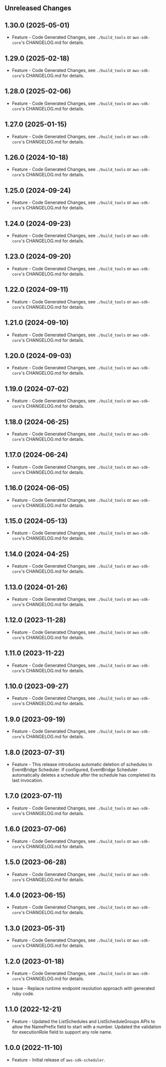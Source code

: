 Unreleased Changes
------------------

1.30.0 (2025-05-01)
------------------

* Feature - Code Generated Changes, see `./build_tools` or `aws-sdk-core`'s CHANGELOG.md for details.

1.29.0 (2025-02-18)
------------------

* Feature - Code Generated Changes, see `./build_tools` or `aws-sdk-core`'s CHANGELOG.md for details.

1.28.0 (2025-02-06)
------------------

* Feature - Code Generated Changes, see `./build_tools` or `aws-sdk-core`'s CHANGELOG.md for details.

1.27.0 (2025-01-15)
------------------

* Feature - Code Generated Changes, see `./build_tools` or `aws-sdk-core`'s CHANGELOG.md for details.

1.26.0 (2024-10-18)
------------------

* Feature - Code Generated Changes, see `./build_tools` or `aws-sdk-core`'s CHANGELOG.md for details.

1.25.0 (2024-09-24)
------------------

* Feature - Code Generated Changes, see `./build_tools` or `aws-sdk-core`'s CHANGELOG.md for details.

1.24.0 (2024-09-23)
------------------

* Feature - Code Generated Changes, see `./build_tools` or `aws-sdk-core`'s CHANGELOG.md for details.

1.23.0 (2024-09-20)
------------------

* Feature - Code Generated Changes, see `./build_tools` or `aws-sdk-core`'s CHANGELOG.md for details.

1.22.0 (2024-09-11)
------------------

* Feature - Code Generated Changes, see `./build_tools` or `aws-sdk-core`'s CHANGELOG.md for details.

1.21.0 (2024-09-10)
------------------

* Feature - Code Generated Changes, see `./build_tools` or `aws-sdk-core`'s CHANGELOG.md for details.

1.20.0 (2024-09-03)
------------------

* Feature - Code Generated Changes, see `./build_tools` or `aws-sdk-core`'s CHANGELOG.md for details.

1.19.0 (2024-07-02)
------------------

* Feature - Code Generated Changes, see `./build_tools` or `aws-sdk-core`'s CHANGELOG.md for details.

1.18.0 (2024-06-25)
------------------

* Feature - Code Generated Changes, see `./build_tools` or `aws-sdk-core`'s CHANGELOG.md for details.

1.17.0 (2024-06-24)
------------------

* Feature - Code Generated Changes, see `./build_tools` or `aws-sdk-core`'s CHANGELOG.md for details.

1.16.0 (2024-06-05)
------------------

* Feature - Code Generated Changes, see `./build_tools` or `aws-sdk-core`'s CHANGELOG.md for details.

1.15.0 (2024-05-13)
------------------

* Feature - Code Generated Changes, see `./build_tools` or `aws-sdk-core`'s CHANGELOG.md for details.

1.14.0 (2024-04-25)
------------------

* Feature - Code Generated Changes, see `./build_tools` or `aws-sdk-core`'s CHANGELOG.md for details.

1.13.0 (2024-01-26)
------------------

* Feature - Code Generated Changes, see `./build_tools` or `aws-sdk-core`'s CHANGELOG.md for details.

1.12.0 (2023-11-28)
------------------

* Feature - Code Generated Changes, see `./build_tools` or `aws-sdk-core`'s CHANGELOG.md for details.

1.11.0 (2023-11-22)
------------------

* Feature - Code Generated Changes, see `./build_tools` or `aws-sdk-core`'s CHANGELOG.md for details.

1.10.0 (2023-09-27)
------------------

* Feature - Code Generated Changes, see `./build_tools` or `aws-sdk-core`'s CHANGELOG.md for details.

1.9.0 (2023-09-19)
------------------

* Feature - Code Generated Changes, see `./build_tools` or `aws-sdk-core`'s CHANGELOG.md for details.

1.8.0 (2023-07-31)
------------------

* Feature - This release introduces automatic deletion of schedules in EventBridge Scheduler. If configured, EventBridge Scheduler automatically deletes a schedule after the schedule has completed its last invocation.

1.7.0 (2023-07-11)
------------------

* Feature - Code Generated Changes, see `./build_tools` or `aws-sdk-core`'s CHANGELOG.md for details.

1.6.0 (2023-07-06)
------------------

* Feature - Code Generated Changes, see `./build_tools` or `aws-sdk-core`'s CHANGELOG.md for details.

1.5.0 (2023-06-28)
------------------

* Feature - Code Generated Changes, see `./build_tools` or `aws-sdk-core`'s CHANGELOG.md for details.

1.4.0 (2023-06-15)
------------------

* Feature - Code Generated Changes, see `./build_tools` or `aws-sdk-core`'s CHANGELOG.md for details.

1.3.0 (2023-05-31)
------------------

* Feature - Code Generated Changes, see `./build_tools` or `aws-sdk-core`'s CHANGELOG.md for details.

1.2.0 (2023-01-18)
------------------

* Feature - Code Generated Changes, see `./build_tools` or `aws-sdk-core`'s CHANGELOG.md for details.

* Issue - Replace runtime endpoint resolution approach with generated ruby code.

1.1.0 (2022-12-21)
------------------

* Feature - Updated the ListSchedules and ListScheduleGroups APIs to allow the NamePrefix field to start with a number. Updated the validation for executionRole field to support any role name.

1.0.0 (2022-11-10)
------------------

* Feature - Initial release of `aws-sdk-scheduler`.

